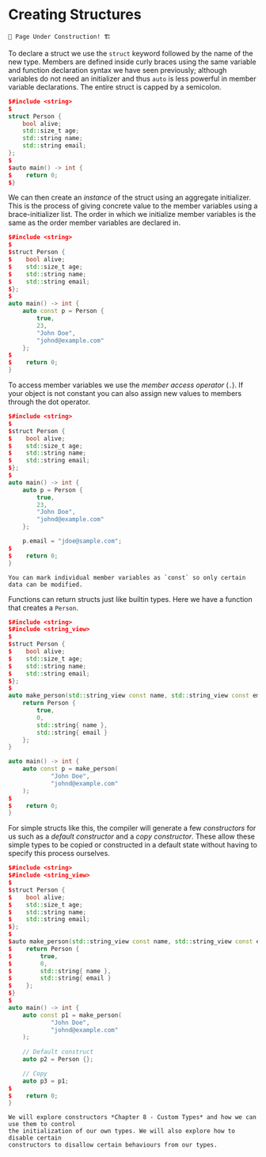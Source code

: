# Creating Structures

```admonish warning
🚧 Page Under Construction! 🏗️
```

To declare a struct we use the `struct` keyword followed by the name of the new type.
Members are defined inside curly braces using the same variable and function declaration
syntax we have seen previously; although variables do not need an initializer and thus
`auto` is less powerful in member variable declarations. The entire struct is capped by a
semicolon.

```cpp
$#include <string>
$
struct Person {
    bool alive;
    std::size_t age;
    std::string name;
    std::string email;
};
$
$auto main() -> int {
$    return 0;
$}
```

We can then create an *instance* of the struct using an aggregate initializer. This is
the process of giving concrete value to the member variables using a brace-initializer
list. The order in which we initialize member variables is the same as the order member
variables are declared in.

```cpp
$#include <string>
$
$struct Person {
$    bool alive;
$    std::size_t age;
$    std::string name;
$    std::string email;
$};
$
auto main() -> int {
    auto const p = Person {
        true,
        23,
        "John Doe",
        "johnd@example.com"
    };
$
$    return 0;
}
```

To access member variables we use the *member access operator* (`.`). If your object is
not constant you can also assign new values to members through the dot operator.

```cpp
$#include <string>
$
$struct Person {
$    bool alive;
$    std::size_t age;
$    std::string name;
$    std::string email;
$};
$
auto main() -> int {
    auto p = Person {
        true,
        23,
        "John Doe",
        "johnd@example.com"
    };

    p.email = "jdoe@sample.com";
$
$    return 0;
}
```

```admonish tip
You can mark individual member variables as `const` so only certain data can be modified.
```

Functions can return structs just like builtin types. Here we have a function that
creates a `Person`.

```cpp
$#include <string>
$#include <string_view>
$
$struct Person {
$    bool alive;
$    std::size_t age;
$    std::string name;
$    std::string email;
$};
$
auto make_person(std::string_view const name, std::string_view const email) -> Person {
    return Person {
        true,
        0,
        std::string{ name },
        std::string{ email }
    };
}

auto main() -> int {
    auto const p = make_person(
            "John Doe",
            "johnd@example.com"
    );
$
$    return 0;
}
```

For simple structs like this, the compiler will generate a few *constructors* for us such
as a *default constructor* and a *copy constructor*. These allow these simple types to be
copied or constructed in a default state without having to specify this process
ourselves.

```cpp
$#include <string>
$#include <string_view>
$
$struct Person {
$    bool alive;
$    std::size_t age;
$    std::string name;
$    std::string email;
$};
$
$auto make_person(std::string_view const name, std::string_view const email) -> Person {
$    return Person {
$        true,
$        0,
$        std::string{ name },
$        std::string{ email }
$    };
$}
$
auto main() -> int {
    auto const p1 = make_person(
            "John Doe",
            "johnd@example.com"
    );
    
    // Default construct
    auto p2 = Person {};

    // Copy
    auto p3 = p1;
$
$    return 0;
}
```

```admonish example title="Constructors"
We will explore constructors *Chapter 8 - Custom Types* and how we can use them to control
the initialization of our own types. We will also explore how to disable certain
constructors to disallow certain behaviours from our types.
```

